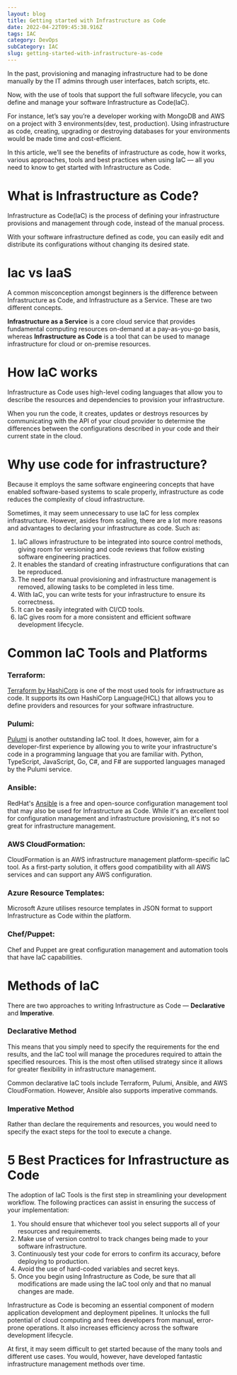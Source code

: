 ```yaml
---
layout: blog
title: Getting started with Infrastructure as Code
date: 2022-04-22T09:45:38.916Z
tags: IAC
category: DevOps
subCategory: IAC
slug: getting-started-with-infrastructure-as-code
---
```

In the past, provisioning and managing infrastructure had to be done manually by the IT admins through user interfaces, batch scripts, etc.

Now, with the use of tools that support the full software lifecycle, you can define and manage your software Infrastructure as Code(IaC).

For instance, let’s say you’re a developer working with MongoDB and AWS on a project with 3 environments(dev, test, production). Using infrastructure as code, creating, upgrading or destroying databases for your environments would be made time and cost-efficient.

In this article, we’ll see the benefits of infrastructure as code, how it works, various approaches, tools and best practices when using IaC — all you need to know to get started with Infrastructure as Code.

# What is Infrastructure as Code?

Infrastructure as Code(IaC) is the process of defining your infrastructure provisions and management through code, instead of the manual process.

With your software infrastructure defined as code, you can easily edit and distribute its configurations without changing its desired state.

# Iac vs IaaS

A common misconception amongst beginners is the difference between Infrastructure as Code, and Infrastructure as a Service. These are two different concepts.

**Infrastructure as a Service** is a core cloud service that provides fundamental computing resources on-demand at a pay-as-you-go basis, whereas **Infrastructure as Code** is a tool that can be used to manage infrastructure for cloud or on-premise resources.

# How IaC works

Infrastructure as Code uses high-level coding languages that allow you to describe the resources and dependencies to provision your infrastructure.

When you run the code, it creates, updates or destroys resources by communicating with the API of your cloud provider to determine the differences between the configurations described in your code and their current state in the cloud.

# Why use code for infrastructure?

Because it employs the same software engineering concepts that have enabled software-based systems to scale properly, infrastructure as code reduces the complexity of cloud infrastructure.

Sometimes, it may seem unnecessary to use IaC for less complex infrastructure. However, asides from scaling, there are a lot more reasons and advantages to declaring your infrastructure as code. Such as:

1. IaC allows infrastructure to be integrated into source control methods, giving room for versioning and code reviews that follow existing software engineering practices.
2. It enables the standard of creating infrastructure configurations that can be reproduced.
3. The need for manual provisioning and infrastructure management is removed, allowing tasks to be completed in less time.
4. With IaC, you can write tests for your infrastructure to ensure its correctness.
5. It can be easily integrated with CI/CD tools.
6. IaC gives room for a more consistent and efficient software development lifecycle.

# Common IaC Tools and Platforms

### **Terraform:**

[Terraform by HashiCorp](https://www.terraform.io/) is one of the most used tools for infrastructure as code. It supports its own HashiCorp Language(HCL) that allows you to define providers and resources for your software infrastructure.

### Pulumi:

[Pulumi](https://www.pulumi.com/) is another outstanding IaC tool. It does, however, aim for a developer-first experience by allowing you to write your infrastructure's code in a programming language that you are familiar with. Python, TypeScript, JavaScript, Go, C#, and F# are supported languages managed by the Pulumi service.

### Ansible:

RedHat's [Ansible](https://ansible.com) is a free and open-source configuration management tool that may also be used for Infrastructure as Code. While it's an excellent tool for configuration management and infrastructure provisioning, it's not so great for infrastructure management.

### AWS CloudFormation:

CloudFormation is an AWS infrastructure management platform-specific IaC tool. As a first-party solution, it offers good compatibility with all AWS services and can support any AWS configuration.

### Azure Resource Templates:

Microsoft Azure utilises resource templates in JSON format to support Infrastructure as Code within the platform.

### Chef/Puppet:

Chef and Puppet are great configuration management and automation tools that have IaC capabilities.

# Methods of IaC

There are two approaches to writing Infrastructure as Code — **Declarative** and **Imperative**.

### Declarative Method

This means that you simply need to specify the requirements for the end results, and the IaC tool will manage the procedures required to attain the specified resources. This is the most often utilised strategy since it allows for greater flexibility in infrastructure management.

Common declarative IaC tools include Terraform, Pulumi, Ansible, and AWS CloudFormation. However, Ansible also supports imperative commands.

### Imperative Method

Rather than declare the requirements and resources, you would need to specify the exact steps for the tool to execute a change.

# 5 Best Practices for Infrastructure as Code

The adoption of IaC Tools is the first step in streamlining your development workflow. The following practices can assist in ensuring the success of your implementation:

1. You should ensure that whichever tool you select supports all of your resources and requirements.
2. Make use of version control to track changes being made to your software infrastructure.
3. Continuously test your code for errors to confirm its accuracy, before deploying to production.
4. Avoid the use of hard-coded variables and secret keys.
5. Once you begin using Infrastructure as Code, be sure that all modifications are made using the IaC tool only and that no manual changes are made.



Infrastructure as Code is becoming an essential component of modern application development and deployment pipelines. It unlocks the full potential of cloud computing and frees developers from manual, error-prone operations. It also increases efficiency across the software development lifecycle.

At first, it may seem difficult to get started because of the many tools and different use cases. You would, however, have developed fantastic infrastructure management methods over time.